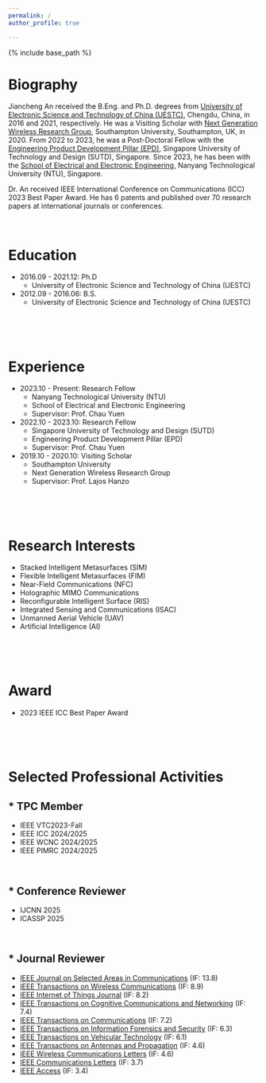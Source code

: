 ```yaml
---
permalink: /
author_profile: true

---
```


{% include base_path %}
# Biography
Jiancheng An received the B.Eng. and Ph.D. degrees from [University of Electronic Science and Technology of China (UESTC)](https://en.uestc.edu.cn/), Chengdu, China, in 2016 and 2021, respectively. He was a Visiting Scholar with [Next Generation Wireless Research Group](https://www.southampton.ac.uk/research/groups/next-generation-wireless), Southampton University, Southampton, UK, in 2020. From 2022 to 2023, he was a Post-Doctoral Fellow with the [Engineering Product Development Pillar (EPD)](https://www.sutd.edu.sg/epd), Singapore University of Technology and Design (SUTD), Singapore. Since 2023, he has been with the [School of Electrical and Electronic Engineering](https://www.ntu.edu.sg/eee/), Nanyang Technological University (NTU), Singapore.

Dr. An received IEEE International Conference on Communications (ICC) 2023 Best Paper Award. He has 6 patents and published over 70 research papers at international journals or conferences.
<br>
<br>
<br>

# Education
* 2016.09 - 2021.12: Ph.D
  * University of Electronic Science and Technology of China (UESTC)
* 2012.09 - 2016.06: B.S.
  * University of Electronic Science and Technology of China (UESTC)
<br>
<br>
<br>

# Experience
* 2023.10 - Present: Research Fellow
  * Nanyang Technological University (NTU)
  * School of Electrical and Electronic Engineering
  * Supervisor: Prof. Chau Yuen
* 2022.10 - 2023.10: Research Fellow
  * Singapore University of Technology and Design (SUTD)
  * Engineering Product Development Pillar (EPD)
  * Supervisor: Prof. Chau Yuen
* 2019.10 - 2020.10: Visiting Scholar
  * Southampton University
  * Next Generation Wireless Research Group
  * Supervisor: Prof. Lajos Hanzo
<br>
<br>
<br>

# Research Interests
* Stacked Intelligent Metasurfaces (SIM)
* Flexible Intelligent Metasurfaces (FIM)
* Near-Field Communications (NFC)
* Holographic MIMO Communications
* Reconfigurable Intelligent Surface (RIS)
* Integrated Sensing and Communications (ISAC)
* Unmanned Aerial Vehicle (UAV)
* Artificial Intelligence (AI)
<br>
<br>
<br>
  
# Award
* 2023 IEEE ICC Best Paper Award
<br>
<br>
<br>

# Selected Professional Activities
## \* TPC Member
* IEEE VTC2023-Fall
* IEEE ICC 2024/2025
* IEEE WCNC 2024/2025
* IEEE PIMRC 2024/2025
<br>

## \* Conference Reviewer 
* IJCNN 2025
* ICASSP 2025
<br>

## \* Journal Reviewer
* [IEEE Journal on Selected Areas in Communications](https://mc.manuscriptcentral.com/jsac-ieee) (IF: 13.8)
* [IEEE Transactions on Wireless Communications](https://mc.manuscriptcentral.com/twc) (IF: 8.9)
* [IEEE Internet of Things Journal](https://mc.manuscriptcentral.com/iot) (IF: 8.2)
* [IEEE Transactions on Cognitive Communications and Networking](https://mc.manuscriptcentral.com/tccn) (IF: 7.4)
* [IEEE Transactions on Communications](https://mc.manuscriptcentral.com/tcom) (IF: 7.2)
* [IEEE Transactions on Information Forensics and Security](https://mc.manuscriptcentral.com/tifs-ieee) (IF: 6.3)
* [IEEE Transactions on Vehicular Technology](https://mc.manuscriptcentral.com/tvt-ieee) (IF: 6.1)
* [IEEE Transactions on Antennas and Propagation](https://mc.manuscriptcentral.com/tap-ieee) (IF: 4.6)
* [IEEE Wireless Communications Letters](https://mc.manuscriptcentral.com/wcl) (IF: 4.6)
* [IEEE Communications Letters](https://mc.manuscriptcentral.com/comml-ieee) (IF: 3.7)
* [IEEE Access](https://mc.manuscriptcentral.com/ieee-access) (IF: 3.4)
<br>
<br>
<br>
